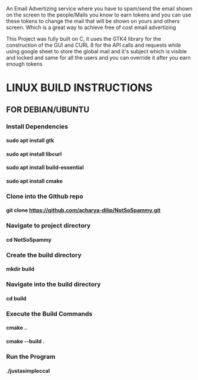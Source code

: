 An Email Advertizing service where you have to spam/send the email shown on the screen to the
people/Mails you know to earn tokens and you can use these tokens to change the mail that will
be shown on yours and others screen. Which is a great way to achieve free of cost email advertizing

This Project was fully built on C, it uses the GTK4 library for the construction of the GUI and
CURL 8 for the API calls and requests while using google sheet to store the global mail and it's subject
which is visible and locked and same for all the users and you can override it after you earn enough tokens


# LINUX BUILD INSTRUCTIONS

## FOR DEBIAN/UBUNTU

### Install Dependencies
#### sudo apt install gtk
#### sudo apt install libcurl
#### sudo apt install build-essential
#### sudo apt install cmake

### Clone into the Github repo
#### git clone https://github.com/acharya-dilip/NotSoSpammy.git

### Navigate to project directory
#### cd NotSoSpammy

### Create the build directory
#### mkdir build

### Navigate into the build directory
#### cd build

### Execute the Build Commands

#### cmake ..
#### cmake --build .

### Run the Program
#### ./justasimpleccal



